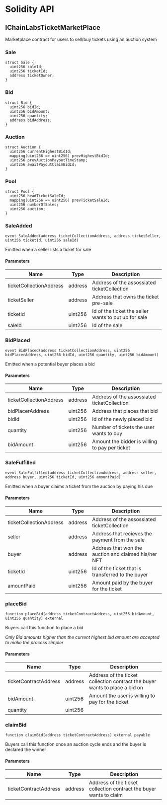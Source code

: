 # Solidity API

## IChainLabsTicketMarketPlace

Marketplace contract for users to sell/buy tickets using an auction system

### Sale

```solidity
struct Sale {
  uint256 saleId;
  uint256 ticketId;
  address ticketOwner;
}
```

### Bid

```solidity
struct Bid {
  uint256 bidId;
  uint256 bidAmount;
  uint256 quantity;
  address bidAddress;
}
```

### Auction

```solidity
struct Auction {
  uint256 currentHighestBidId;
  mapping(uint256 => uint256) prevHighestBidId;
  uint256 prevAuctionPayoutTimeStamp;
  uint256 awaitPayoutClaimBidId;
}
```

### Pool

```solidity
struct Pool {
  uint256 headTicketSaleId;
  mapping(uint256 => uint256) prevTicketSaleId;
  uint256 numberOfSales;
  uint256 auction;
}
```

### SaleAdded

```solidity
event SaleAdded(address ticketCollectionAddress, address ticketSeller, uint256 ticketId, uint256 saleId)
```

Emitted when a seller lists a ticket for sale

#### Parameters

| Name | Type | Description |
| ---- | ---- | ----------- |
| ticketCollectionAddress | address | Address of the assossiated ticketCollection |
| ticketSeller | address | Address that owns the ticket pre-sale |
| ticketId | uint256 | Id of the ticket the seller wants to put up for sale |
| saleId | uint256 | Id of the sale |

### BidPlaced

```solidity
event BidPlaced(address ticketCollectionAddress, uint256 bidPlacerAddress, uint256 bidId, uint256 quantity, uint256 bidAmount)
```

Emitted when a potential buyer places a bid

#### Parameters

| Name | Type | Description |
| ---- | ---- | ----------- |
| ticketCollectionAddress | address | Address of the assossiated ticketCollection |
| bidPlacerAddress | uint256 | Address that places that bid |
| bidId | uint256 | Id of the newly placed bid |
| quantity | uint256 | Number of tickets the user wants to buy |
| bidAmount | uint256 | Amount the bidder is willing to pay per ticket |

### SaleFulfilled

```solidity
event SaleFulfilled(address ticketCollectionAddress, address seller, address buyer, uint256 ticketId, uint256 amountPaid)
```

Emitted when a buyer claims a ticket from the auction by paying his due

#### Parameters

| Name | Type | Description |
| ---- | ---- | ----------- |
| ticketCollectionAddress | address | Address of the assossiated ticketCollection |
| seller | address | Address that recieves the payment from the sale |
| buyer | address | Address that won the auction and claimed his/her NFT |
| ticketId | uint256 | Id of the ticket that is transferred to the buyer |
| amountPaid | uint256 | Amount paid by the buyer for the ticket |

### placeBid

```solidity
function placeBid(address ticketContractAddress, uint256 bidAmount, uint256 quantity) external
```

Buyers call this function to place a bid

_Only Bid amounts higher than the current highest bid amount are accepted to make the process simpler_

#### Parameters

| Name | Type | Description |
| ---- | ---- | ----------- |
| ticketContractAddress | address | Address of the ticket collection contract the buyer wants to place a bid on |
| bidAmount | uint256 | Amount the user is willing to pay for the ticket |
| quantity | uint256 |  |

### claimBid

```solidity
function claimBid(address ticketContractAddress) external payable
```

Buyers call this function once an auction cycle ends and the buyer is declared the winner

#### Parameters

| Name | Type | Description |
| ---- | ---- | ----------- |
| ticketContractAddress | address | Address of the ticket collection contract the buyer wants to claim |

